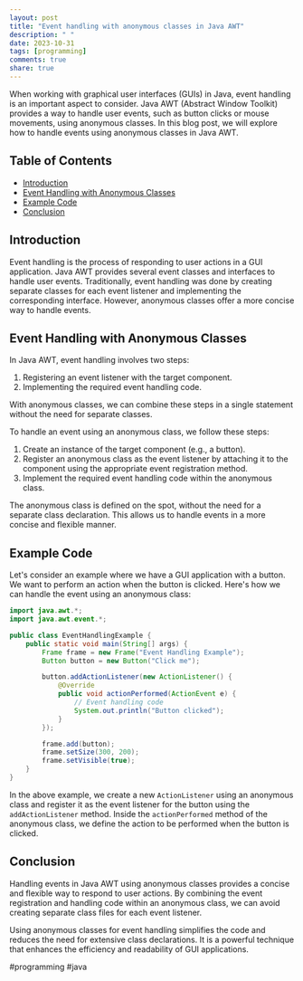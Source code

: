 ```yaml
---
layout: post
title: "Event handling with anonymous classes in Java AWT"
description: " "
date: 2023-10-31
tags: [programming]
comments: true
share: true
---
```


When working with graphical user interfaces (GUIs) in Java, event handling is an important aspect to consider. Java AWT (Abstract Window Toolkit) provides a way to handle user events, such as button clicks or mouse movements, using anonymous classes. In this blog post, we will explore how to handle events using anonymous classes in Java AWT.

## Table of Contents
- [Introduction](#introduction)
- [Event Handling with Anonymous Classes](#event-handling-with-anonymous-classes)
- [Example Code](#example-code)
- [Conclusion](#conclusion)

## Introduction

Event handling is the process of responding to user actions in a GUI application. Java AWT provides several event classes and interfaces to handle user events. Traditionally, event handling was done by creating separate classes for each event listener and implementing the corresponding interface. However, anonymous classes offer a more concise way to handle events.

## Event Handling with Anonymous Classes

In Java AWT, event handling involves two steps:
1. Registering an event listener with the target component.
2. Implementing the required event handling code.

With anonymous classes, we can combine these steps in a single statement without the need for separate classes.

To handle an event using an anonymous class, we follow these steps:

1. Create an instance of the target component (e.g., a button).
2. Register an anonymous class as the event listener by attaching it to the component using the appropriate event registration method.
3. Implement the required event handling code within the anonymous class.

The anonymous class is defined on the spot, without the need for a separate class declaration. This allows us to handle events in a more concise and flexible manner.

## Example Code

Let's consider an example where we have a GUI application with a button. We want to perform an action when the button is clicked. Here's how we can handle the event using an anonymous class:

```java
import java.awt.*;
import java.awt.event.*;

public class EventHandlingExample {
    public static void main(String[] args) {
        Frame frame = new Frame("Event Handling Example");
        Button button = new Button("Click me");

        button.addActionListener(new ActionListener() {
            @Override
            public void actionPerformed(ActionEvent e) {
                // Event handling code
                System.out.println("Button clicked");
            }
        });

        frame.add(button);
        frame.setSize(300, 200);
        frame.setVisible(true);
    }
}
```

In the above example, we create a new `ActionListener` using an anonymous class and register it as the event listener for the button using the `addActionListener` method. Inside the `actionPerformed` method of the anonymous class, we define the action to be performed when the button is clicked.

## Conclusion

Handling events in Java AWT using anonymous classes provides a concise and flexible way to respond to user actions. By combining the event registration and handling code within an anonymous class, we can avoid creating separate class files for each event listener.

Using anonymous classes for event handling simplifies the code and reduces the need for extensive class declarations. It is a powerful technique that enhances the efficiency and readability of GUI applications.

#programming #java